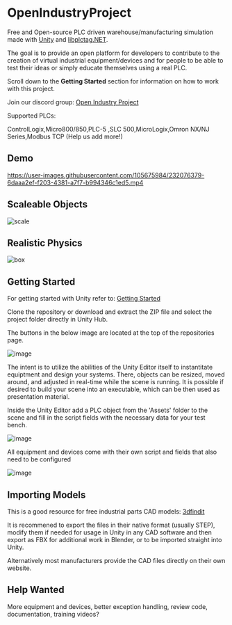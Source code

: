 # OpenIndustryProject

Free and Open-source PLC driven warehouse/manufacturing simulation made with [Unity](https://unity.com/) and [libplctag.NET](https://github.com/libplctag/libplctag.NET). 

The goal is to provide an open platform for developers to contribute to the creation of virtual industrial equipment/devices and for people to be able to test their ideas or simply educate themselves using a real PLC.

Scroll down to the **Getting Started** section for information on how to work with this project. 

Join our discord group: [Open Industry Project](https://discord.gg/ACRPr6sBpH)

Supported PLCs:

ControlLogix,Micro800/850,PLC-5 ,SLC 500,MicroLogix,Omron NX/NJ Series,Modbus TCP (Help us add more!) 

## Demo

https://user-images.githubusercontent.com/105675984/232076379-6daaa2ef-f203-4381-a7f7-b994346c1ed5.mp4

## Scaleable Objects 

![scale](https://user-images.githubusercontent.com/105675984/228063593-c49b5f93-1ecf-47da-bb42-fd077a8112ce.gif)

## Realistic Physics

![box](https://user-images.githubusercontent.com/105675984/228373219-b74487d8-7b1b-4008-a998-6d3e4f1197f7.gif)

## Getting Started

For getting started with Unity refer to: [Getting Started](https://docs.unity3d.com/560/Documentation/Manual/GettingStarted.html)

Clone the repository or download and extract the ZIP file and select the project folder directly in Unity Hub.

The buttons in the below image are located at the top of the repositories page. 

![image](https://user-images.githubusercontent.com/105675984/230959413-ad75e1fe-8ce8-49f4-bfc1-85247b67e678.png)

The intent is to utilize the abilities of the Unity Editor itself to instantitate equiptment and design your systems. There, objects can be resized, moved around, and adjusted in real-time while the scene is running. It is possible if desired to build your scene into an executable, which can be then used as presentation material. 

Inside the Unity Editor add a PLC object from the 'Assets' folder to the scene and fill in the script fields with the necessary data for your test bench. 

![image](https://user-images.githubusercontent.com/105675984/218582555-4a450d03-8b2e-499c-b1ca-a4e286d686b8.png)

All equipment and devices come with their own script and fields that also need to be configured

![image](https://user-images.githubusercontent.com/105675984/218584052-5b67fdb5-4e44-461f-a5f4-87fe4ebe888d.png)

## Importing Models

This is a good resource for free industrial parts CAD models: [3dfindit](https://www.3dfindit.com/en/)

It is recommened to export the files in their native format (usually STEP), modify them if needed for usage in Unity in any CAD software and then export as FBX for additional work in Blender, or to be imported straight into Unity. 

Alternatively most manufacturers provide the CAD files directly on their own website. 

## Help Wanted

More equipment and devices,
better exception handling,
review code,
documentation,
training videos?


